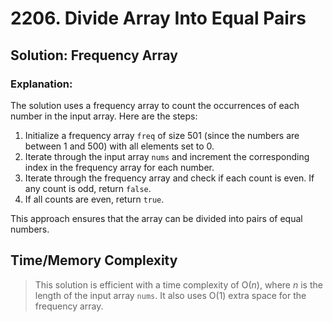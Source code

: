# 2206. Divide Array Into Equal Pairs

## Solution: Frequency Array

### Explanation:

The solution uses a frequency array to count the occurrences of each number in the input array. Here are the steps:

1. Initialize a frequency array `freq` of size 501 (since the numbers are between 1 and 500) with all elements set to 0.
2. Iterate through the input array `nums` and increment the corresponding index in the frequency array for each number.
3. Iterate through the frequency array and check if each count is even. If any count is odd, return `false`.
4. If all counts are even, return `true`.

This approach ensures that the array can be divided into pairs of equal numbers.

## Time/Memory Complexity

> This solution is efficient with a time complexity of O($n$), where $n$ is the length of the input array `nums`. It also uses O(1) extra space for the frequency array.

